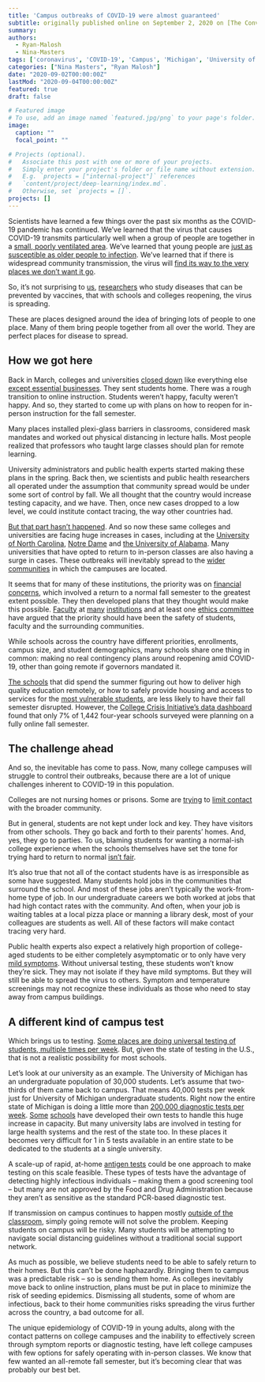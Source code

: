 ```yaml
---
title: 'Campus outbreaks of COVID-19 were almost guaranteed'
subtitle: originally published online on September 2, 2020 on [The Conversation](https://theconversation.com/campus-outbreaks-of-covid-19-were-almost-guaranteed-145235)
summary: 
authors: 
  - Ryan-Malosh
  - Nina-Masters
tags: ['coronavirus', 'COVID-19', 'Campus', 'Michigan', 'University of Michigan', 'community spread', 'article']
categories: ["Nina Masters", "Ryan Malosh"]
date: "2020-09-02T00:00:00Z"
lastMod: "2020-09-04T00:00:00Z"
featured: true
draft: false

# Featured image
# To use, add an image named `featured.jpg/png` to your page's folder. 
image:
  caption: ""
  focal_point: ""

# Projects (optional).
#   Associate this post with one or more of your projects.
#   Simply enter your project's folder or file name without extension.
#   E.g. `projects = ["internal-project"]` references 
#   `content/project/deep-learning/index.md`.
#   Otherwise, set `projects = []`.
projects: []
---
```

Scientists have learned a few things over the past six months as the COVID-19 pandemic has continued. We’ve learned that the virus that causes COVID-19 transmits particularly well when a group of people are together in a [small, poorly ventilated area](https://www.cidrap.umn.edu/news-perspective/2020/05/indoor-spread-covid-19-can-be-lessened-experts-say). We’ve learned that young people are [just as susceptible as older people to infection](https://www.statnews.com/2020/03/18/coronavirus-new-age-analysis-of-risk-confirms-young-adults-not-invincible/). We’ve learned that if there is widespread community transmission, the virus will [find its way to the very places we don’t want it go](https://www.forbes.com/sites/annaesakismith/2020/06/29/can-college-campuses-prevent-the-spread-of-covid-19-when-they-reopen-this-fall/#4e256e8f1024).

So, it’s not surprising to [us](https://scholar.google.com/citations?hl=en&user=e9oZqAgAAAAJ), [researchers](https://scholar.google.com/citations?user=OMatXSwAAAAJ&hl=en) who study diseases that can be prevented by vaccines, that with schools and colleges reopening, the virus is spreading.

These are places designed around the idea of bringing lots of people to one place. Many of them bring people together from all over the world. They are perfect places for disease to spread.

## How we got here
Back in March, colleges and universities [closed down](https://www.cnn.com/2020/03/09/us/coronavirus-university-college-classes/index.html) like everything else [except essential businesses](https://www.mlive.com/public-interest/2020/03/all-michigan-residents-most-businesses-ordered-to-stay-home-to-slow-spread-of-coronavirus.html). They sent students home. There was a rough transition to online instruction. Students weren’t happy, faculty weren’t happy. And so, they started to come up with plans on how to reopen for in-person instruction for the fall semester.

Many places installed plexi-glass barriers in classrooms, considered mask mandates and worked out physical distancing in lecture halls. Most people realized that professors who taught large classes should plan for remote learning.

University administrators and public health experts started making these plans in the spring. Back then, we scientists and public health researchers all operated under the assumption that community spread would be under some sort of control by fall. We all thought that the country would increase testing capacity, and we have. Then, once new cases dropped to a low level, we could institute contact tracing, the way other countries had.

[But that part hasn’t happened](https://www.theatlantic.com/politics/archive/2020/08/contact-tracing-hr-6666-working-us/615637/). And so now these same colleges and universities are facing huge increases in cases, including at the [University of North Carolina](https://carolinatogether.unc.edu/dashboard/), [Notre Dame](https://here.nd.edu/our-approach/dashboard/) and [the University of Alabama](https://uasystem.edu/covid-19-dashboard/). Many universities that have opted to return to in-person classes are also having a surge in cases. These outbreaks will inevitably spread to the [wider communities](https://iowastartingline.com/2020/08/30/ames-iowa-city-covid-outbreaks-are-worst-in-the-world/) in which the campuses are located.

It seems that for many of these institutions, the priority was on [financial concerns](https://www.nytimes.com/2020/08/03/business/how-schools-reopen.html), which involved a return to a normal fall semester to the greatest extent possible. They then developed plans that they thought would make this possible. [Faculty](https://www.insidehighered.com/news/2020/07/31/faculty-members-new-coronavirus-hot-spots-want-remote-fall-or-delayed-opening) at [many](https://www.washingtonpost.com/education/2020/07/01/college-professors-fall-remote-teaching/) [institutions](https://www.savannahnow.com/business/20200721/savannah-state-faculty-members-urge-university-system-of-georgia-to-move-to-online-remote-learning-for-fall-semester) and at least one [ethics committee](https://drive.google.com/file/d/1hcO4IuY9Rck3rXFojSUydgYD8YhMdRmy/view) have argued that the priority should have been the safety of students, faculty and the surrounding communities.

While schools across the country have different priorities, enrollments, campus size, and student demographics, many schools share one thing in common: making no real contingency plans around reopening amid COVID-19, other than going remote if governors mandated it.

[The schools](https://www.insidehighered.com/news/2020/05/14/cal-state-pursuing-online-fall) that did spend the summer figuring out how to deliver high quality education remotely, or how to safely provide housing and access to services for the [most vulnerable students](https://www.newamerica.org/education-policy/edcentral/playbook-campus-housing-during-covid-19-considerations-housing-and-reimbursing-students/), are less likely to have their fall semester disrupted. However, the [College Crisis Initiative’s data dashboard](https://collegecrisis.shinyapps.io/dashboard/) found that only 7% of 1,442 four-year schools surveyed were planning on a fully online fall semester.

## The challenge ahead
And so, the inevitable has come to pass. Now, many college campuses will struggle to control their outbreaks, because there are a lot of unique challenges inherent to COVID-19 in this population.

Colleges are not nursing homes or prisons. Some are [trying](https://www.detroitnews.com/story/news/local/michigan/2020/08/19/albion-college-track-students-forbid-travel-off-campus-covid-19/5611603002/) to [limit contact](https://www.newarkadvocate.com/story/news/local/granville/2020/08/07/denison-majority-students-expected-back-person-learning-app/5572564002/) with the broader community.

But in general, students are not kept under lock and key. They have visitors from other schools. They go back and forth to their parents’ homes. And, yes, they go to parties. To us, blaming students for wanting a normal-ish college experience when the schools themselves have set the tone for trying hard to return to normal [isn’t fair](https://www.chronicle.com/article/the-student-blaming-has-begun).

It’s also true that not all of the contact students have is as irresponsible as some have suggested. Many students hold jobs in the communities that surround the school. And most of these jobs aren’t typically the work-from-home type of job. In our undergraduate careers we both worked at jobs that had high contact rates with the community. And often, when your job is waiting tables at a local pizza place or manning a library desk, most of your colleagues are students as well. All of these factors will make contact tracing very hard.

Public health experts also expect a relatively high proportion of college-aged students to be either completely asymptomatic or to only have very [mild symptoms](https://www.npr.org/2020/08/26/906145012/colleges-report-more-covid-19-cases-as-students-return-to-campus). Without universal testing, these students won’t know they’re sick. They may not isolate if they have mild symptoms. But they will still be able to spread the virus to others. Symptom and temperature screenings may not recognize these individuals as those who need to stay away from campus buildings.

## A different kind of campus test
Which brings us to testing. [Some places are doing universal testing of students, multiple times per week](https://fortune.com/2020/08/29/covid-testing-university-of-illinois-saliva-test-coronavirus-students-twice-weekly/). But, given the state of testing in the U.S., that is not a realistic possibility for most schools.

Let’s look at our university as an example. The University of Michigan has an undergraduate population of 30,000 students. Let’s assume that two-thirds of them came back to campus. That means 40,000 tests per week just for University of Michigan undergraduate students. Right now the entire state of Michigan is doing a little more than [200,000 diagnostic tests per week](https://mistartmap.info/). [Some](https://covid19.illinois.edu/health-and-support/on-campus-covid-19-testing/) [schools](https://www.bu.edu/back2bu/student-health-safety/covid-19-screening-testing-contact-tracing/) have developed their own tests to handle this huge increase in capacity. But many university labs are involved in testing for large health systems and the rest of the state too. In these places it becomes very difficult for 1 in 5 tests available in an entire state to be dedicated to the students at a single university.

A scale-up of rapid, at-home [antigen tests](https://theconversation.com/will-the-new-15-minute-covid-19-test-solve-us-testing-problems-145285) could be one approach to make testing on this scale feasible. These types of tests have the advantage of detecting highly infectious individuals – making them a good screening tool – but many are not approved by the Food and Drug Administration because they aren’t as sensitive as the standard PCR-based diagnostic test.

If transmission on campus continues to happen mostly [outside of the classroom](https://uasystem.edu/assets/2020/08/Press-release-2020Aug28-2.pdf), simply going remote will not solve the problem. Keeping students on campus will be risky. Many students will be attempting to navigate social distancing guidelines without a traditional social support network.

As much as possible, we believe students need to be able to safely return to their homes. But this can’t be done haphazardly. Bringing them to campus was a predictable risk – so is sending them home. As colleges inevitably move back to online instruction, plans must be put in place to minimize the risk of seeding epidemics. Dismissing all students, some of whom are infectious, back to their home communities risks spreading the virus further across the country, a bad outcome for all.

The unique epidemiology of COVID-19 in young adults, along with the contact patterns on college campuses and the inability to effectively screen through symptom reports or diagnostic testing, have left college campuses with few options for safely operating with in-person classes. We know that few wanted an all-remote fall semester, but it’s becoming clear that was probably our best bet.